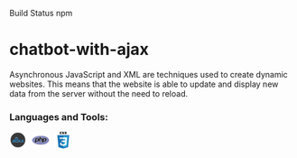 Build Status npm
# chatbot-with-ajax

Asynchronous JavaScript and XML are techniques used to create dynamic websites. This means that the website is able to update and display new data from the server without the need to reload.


### Languages and Tools:

<img align="left" alt="AJAX" width="30px" src="https://raw.githubusercontent.com/github/explore/8be26d91eb231fec0b8856359979ac09f27173fd/topics/ajax/ajax.png" style="padding-right:10px;" />
<img align="left" alt="PHP" width="30px" src="https://raw.githubusercontent.com/github/explore/ccc16358ac4530c6a69b1b80c7223cd2744dea83/topics/php/php.png" style="padding-right:10px;" />
<img align="left" alt="CSS" width="30px" src="https://raw.githubusercontent.com/github/explore/80688e429a7d4ef2fca1e82350fe8e3517d3494d/topics/css/css.png" style="padding-right:10px;" />

